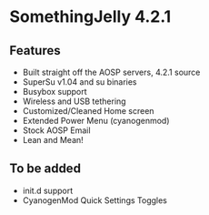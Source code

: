SomethingJelly 4.2.1
====================

Features
--------
* Built straight off the AOSP servers, 4.2.1 source
* SuperSu v1.04 and su binaries
* Busybox support
* Wireless and USB tethering
* Customized/Cleaned Home screen
* Extended Power Menu (cyanogenmod)
* Stock AOSP Email
* Lean and Mean!

To be added
-----------
* init.d support
* CyanogenMod Quick Settings Toggles
